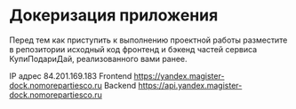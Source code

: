 # Докеризация приложения

Перед тем как приступить к выполнению проектной работы разместите в репозитории исходный код фронтенд и бэкенд частей сервиса КупиПодариДай, реализованного вами ранее. 

IP адрес 84.201.169.183
Frontend https://yandex.magister-dock.nomorepartiesco.ru
Backend https://api.yandex.magister-dock.nomorepartiesco.ru